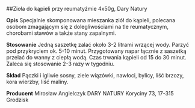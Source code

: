 ##Zioła do kąpieli przy reumatyźmie 4x50g, Dary Natury

**Opis** Specjalnie skomponowana mieszanka ziół do kąpieli, polecana osobom zmagającym się z dolegliwościami na tle reumatycznym, chorobami stawów a także stany zapalnymi. 

**Stosowanie** Jedną saszetkę zalać około 3-2 litrami wrzącej wody. Parzyć pod przykryciem ok. 5-10 minut. Przygotowany napar łącznie z saszetką przelać do wanny z ciepłą wodą. Czas trwania kąpieli od 15 do 30 minut. Zaleca się stosowanie 2-3 razy w tygodniu.

**Skład** Pączki i igliwie sosny, ziele wiązówki, nawłoci, bylicy, liść brzozy, kora wierzby, liść maliny.

**Producent** Mirosław Angielczyk DARY NATURY
Koryciny 73, 17-315 Grodzisk